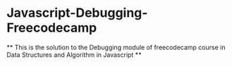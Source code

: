 # Javascript-Debugging-Freecodecamp

** This is the solution to the Debugging module of freecodecamp course in Data Structures and Algorithm in Javascript **
